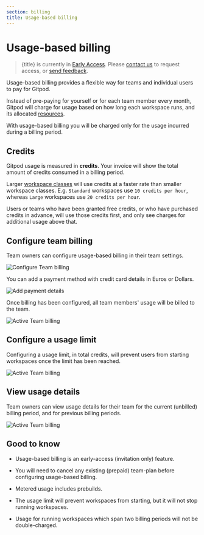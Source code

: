 ```yaml
---
section: billing
title: Usage-based billing
---
```


<script context="module">
  export const prerender = true;
</script>

# Usage-based billing

> {title} is currently in [Early Access](/docs/help/public-roadmap/release-cycle). Please [contact us](/contact/support) to request access, or [send feedback](https://github.com/gitpod-io/gitpod/issues/12636).

Usage-based billing provides a flexible way for teams and individual users to pay for Gitpod.

Instead of pre-paying for yourself or for each team member every month, Gitpod will charge for usage based on how long each workspace runs, and its allocated [resources](/docs/configure/workspaces/workspace-classes).

With usage-based billing you will be charged only for the usage incurred during a billing period.

## Credits

Gitpod usage is measured in **credits**. Your invoice will show the total amount of credits consumed in a billing period.

Larger [workspace classes](/docs/configure/workspaces/workspace-classes) will use credits at a faster rate than smaller workspace classes. E.g. `Standard` workspaces use `10 credits per hour`, whereas `Large` workspaces use `20 credits per hour`.

Users or teams who have been granted free credits, or who have purchased credits in advance, will use those credits first, and only see charges for additional usage above that.

## Configure team billing

Team owners can configure usage-based billing in their team settings.

![Configure Team billing](../../../static/images/docs/billing/configure-team-billing.png)

You can add a payment method with credit card details in Euros or Dollars.

![Add payment details](../../../static/images/docs/billing/add-payment-details.png)

Once billing has been configured, all team members' usage will be billed to the team.

![Active Team billing](../../../static/images/docs/billing/active-team-billing.png)

## Configure a usage limit

Configuring a usage limit, in total credits, will prevent users from starting workspaces once the limit has been reached.

![Active Team billing](../../../static/images/docs/billing/update-usage-limit.png)

## View usage details

Team owners can view usage details for their team for the current (unbilled) billing period, and for previous billing periods.

![Active Team billing](../../../static/images/docs/billing/view-team-usage-details.png)

## Good to know

- Usage-based billing is an early-access (invitation only) feature.

- You will need to cancel any existing (prepaid) team-plan before configuring usage-based billing.

- Metered usage includes prebuilds.

- The usage limit will prevent workspaces from starting, but it will not stop running workspaces.

- Usage for running workspaces which span two billing periods will not be double-charged.

